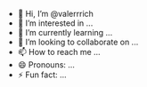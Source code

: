 - 👋 Hi, I’m @valerrrich
- 👀 I’m interested in ...
- 🌱 I’m currently learning ...
- 💞️ I’m looking to collaborate on ...
- 📫 How to reach me ...
- 😄 Pronouns: ...
- ⚡ Fun fact: ...

<!---
valerrrich/valerrrich is a ✨ special ✨ repository because its `README.md` (this file) appears on your GitHub profile.
You can click the Preview link to take a look at your changes.
--->
